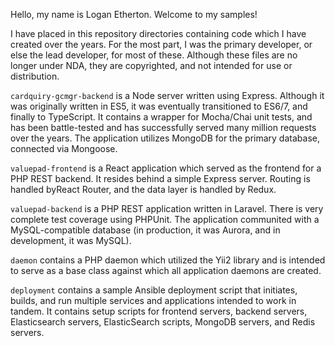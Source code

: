Hello, my name is Logan Etherton. Welcome to my samples!

I have placed in this repository directories containing code which I have created over the years. For the most part, I was the primary developer, or else the lead developer, for most of these. Although these files are no longer under NDA, they are copyrighted, and not intended for use or distribution.

`cardquiry-gcmgr-backend` is a Node server written using Express. Although it was originally written in ES5, it was eventually transitioned to ES6/7, and finally to TypeScript. It contains a wrapper for Mocha/Chai unit tests, and has been battle-tested and has successfully served many million requests over the years. The application utilizes MongoDB for the primary database, connected via Mongoose.

`valuepad-frontend` is a React application which served as the frontend for a PHP REST backend. It resides behind a simple Express server. Routing is handled byReact Router, and the data layer is handled by Redux.

`valuepad-backend` is a PHP REST application written in Laravel. There is very complete test coverage using PHPUnit. The application communited with a MySQL-compatible database (in production, it was Aurora, and in development, it was MySQL).

`daemon` contains a PHP daemon which utilized the Yii2 library and is intended to serve as a base class against which all application daemons are created.

`deployment` contains a sample Ansible deployment script that initiates, builds, and run multiple services and applications intended to work in tandem. It contains setup scripts for frontend servers, backend servers, Elasticsearch servers, ElasticSearch scripts, MongoDB servers, and Redis servers.
